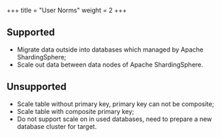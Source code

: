 +++
title = "User Norms"
weight = 2
+++

## Supported

* Migrate data outside into databases which managed by Apache ShardingSphere;
* Scale out data between data nodes of Apache ShardingSphere.

## Unsupported

* Scale table without primary key, primary key can not be composite;
* Scale table with composite primary key;
* Do not support scale on in used databases, need to prepare a new database cluster for target.
